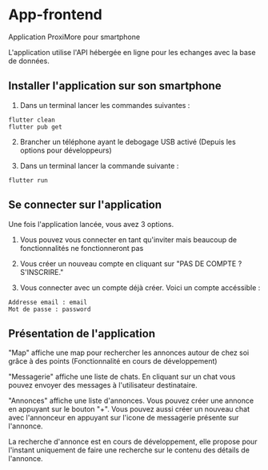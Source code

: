 # App-frontend
Application ProxiMore pour smartphone

L'application utilise l'API hébergée en ligne pour les echanges avec la base de données.

## Installer l'application sur son smartphone 
1. Dans un terminal lancer les commandes suivantes :
```
flutter clean
flutter pub get
```

2. Brancher un téléphone ayant le debogage USB activé (Depuis les options pour développeurs) 

3. Dans un terminal lancer la commande suivante :
```
flutter run
```

## Se connecter sur l'application
Une fois l'application lancée, vous avez 3 options.
1. Vous pouvez vous connecter en tant qu'inviter mais beaucoup de fonctionnalités ne fonctionneront pas

2. Vous créer un nouveau compte en cliquant sur "PAS DE COMPTE ? S'INSCRIRE."

3. Vous connecter avec un compte déjà créer. Voici un compte accéssible :
```
Addresse email : email
Mot de passe : password
```

## Présentation de l'application
"Map" affiche une map pour rechercher les annonces autour de chez soi grâce à des points (Fonctionnalité en cours de développement)

"Messagerie" affiche une liste de chats. En cliquant sur un chat vous pouvez envoyer des messages à l'utilisateur destinataire.

"Annonces" affiche une liste d'annonces. Vous pouvez créer une annonce en appuyant sur le bouton "+". Vous pouvez aussi créer un nouveau chat avec l'annonceur en appuyant sur l'icone de messagerie présente sur l'annonce.

La recherche d'annonce est en cours de développement, elle propose pour l'instant uniquement de faire une recherche sur le contenu des détails de l'annonce.
